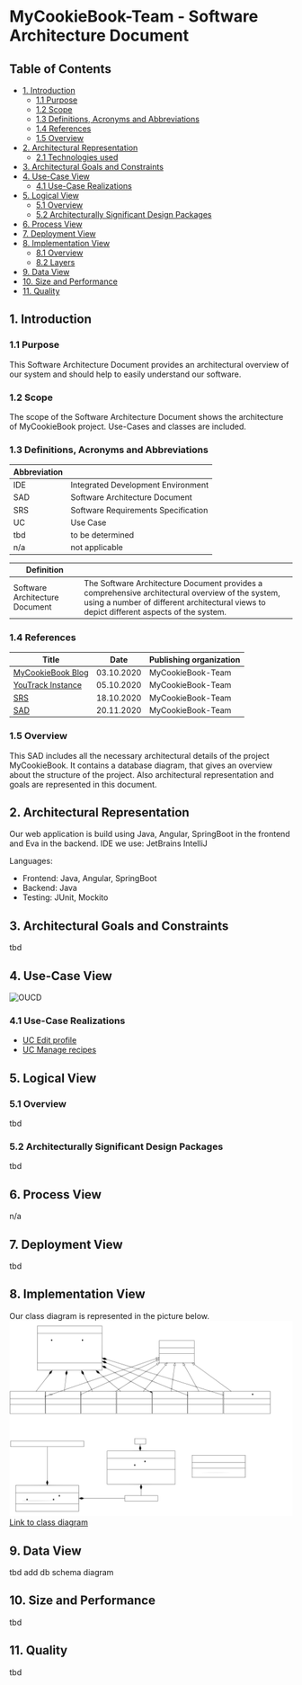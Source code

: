 # MyCookieBook-Team  - Software Architecture Document

## Table of Contents
- [1. Introduction](#1-introduction)
    - [1.1 Purpose](#11-purpose)
    - [1.2 Scope](#12-scope)
    - [1.3 Definitions, Acronyms and Abbreviations](#13-definitions-acronyms-and-abbreviations)
    - [1.4 References](#14-references)
    - [1.5 Overview](#15-overview)
- [2. Architectural Representation](#2-architectural-representation)
    - [2.1 Technologies used](#21-technologies-used)
- [3. Architectural Goals and Constraints](#3-architectural-goals-and-constraints)
- [4. Use-Case View](#4-use-case-view)
    - [4.1 Use-Case Realizations](#41-use-case-realizations)
- [5. Logical View](#5-logical-view)
    - [5.1 Overview](#51-overview)
	- [5.2 Architecturally Significant Design Packages](#52-architecturally-significant-design-packages)
- [6. Process View](#6-process-view)
- [7. Deployment View](#7-deployment-view)
- [8. Implementation View](#8-implementation-view)
    - [8.1 Overview](#81-overview)
    - [8.2 Layers](#82-layers)
- [9. Data View](#9-data-view)
- [10. Size and Performance](#10-size-and-performance)
- [11. Quality](#11-quality)

## 1. Introduction
### 1.1 Purpose
This Software Architecture Document provides an architectural overview of our system and should help to easily understand our software.
### 1.2 Scope
The scope of the Software Architecture Document shows the architecture of MyCookieBook project. Use-Cases and classes are included.
### 1.3 Definitions, Acronyms and Abbreviations
Abbreviation | |
--- | --- 
IDE | Integrated Development Environment
SAD | Software Architecture Document
SRS | Software Requirements Specification
UC | Use Case
tbd | to be determined
n/a | not applicable  


Definition | |  
--- | ---  
Software Architecture Document | The Software Architecture Document provides a comprehensive architectural overview of the system, using a number of different architectural views to depict different aspects of the system.
### 1.4 References
Title | Date | Publishing organization |  
--- | :---:  | ---
[MyCookieBook Blog](https://mycookiebook.wordpress.com/) | 03.10.2020 | MyCookieBook-Team  
[YouTrack Instance ](https://dhbw-karlsruhe.myjetbrains.com/youtrack/dashboard?id=daa9d0a7-920f-4823-8c67-75f6c7c3bf62) | 05.10.2020 | MyCookieBook-Team  
[SRS](../SRS/SRS.md) | 18.10.2020 | MyCookieBook-Team  
[SAD](../SAD/SAD.md) | 20.11.2020 | MyCookieBook-Team  
### 1.5 Overview
This SAD includes all the necessary architectural details of the project MyCookieBook. It contains a database diagram, that gives an overview about the structure of the project. Also architectural representation and goals are represented in this document.

## 2. Architectural Representation
Our web application is build using Java, Angular, SpringBoot in the frontend and Eva in the backend. 
IDE we use: JetBrains IntelliJ

Languages:
- Frontend: Java, Angular, SpringBoot
- Backend: Java
- Testing: JUnit, Mockito
## 3. Architectural Goals and Constraints
tbd
## 4. Use-Case View
![OUCD](https://github.com/zhibekbastian/CookieBook/blob/master/docs/UC/images/OUCD.JPG)
### 4.1 Use-Case Realizations
- [UC Edit profile](../UC/editProfile.md)
- [UC Manage recipes](../UC/manageRecipes.md)

## 5. Logical View
### 5.1 Overview
tbd

### 5.2 Architecturally Significant Design Packages
tbd

## 6. Process View
n/a

## 7. Deployment View  
tbd
## 8. Implementation View
Our class diagram is represented in the picture below. 
![Class-Diagram](../Diagrams/class_diagramm.svg)
[Link to class diagram](../Diagrams/class_diagramm.svg)
## 9. Data View
tbd add db schema diagram

## 10. Size and Performance
tbd
## 11. Quality
tbd
